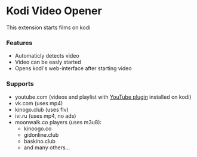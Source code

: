 # Kodi Video Opener
This extension starts films on kodi

### Features
* Automaticly detects video
* Video can be easly started
* Opens kodi's web-interface after starting video

### Supports
* youtube.com (videos and playlist with [YouTube plugin](http://kodi.wiki/view/Add-on:YouTube) installed on kodi)
* vk.com (uses mp4)
* kinogo.club (uses flv)
* ivi.ru (uses mp4, no ads)
* moonwalk.co players (uses m3u8):
    + kinoogo.co
    + gidonline.club
    + baskino.club
    + and many others...

